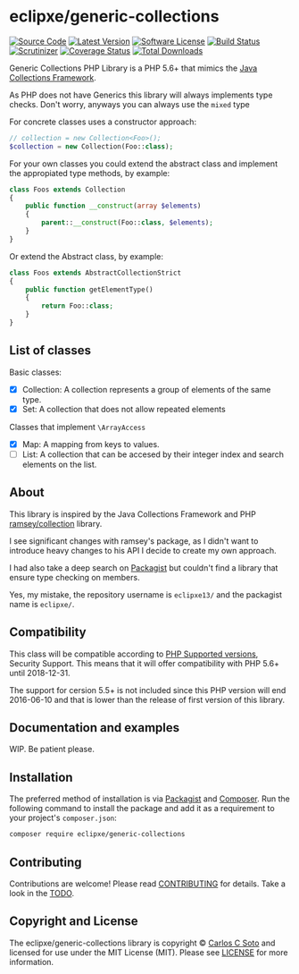 # eclipxe/generic-collections

[![Source Code][badge-source]][source]
[![Latest Version][badge-release]][release]
[![Software License][badge-license]][license]
[![Build Status][badge-build]][build]
[![Scrutinizer][badge-quality]][quality]
[![Coverage Status][badge-coverage]][coverage]
[![Total Downloads][badge-downloads]][downloads]

Generic Collections PHP Library is a PHP 5.6+ that mimics the [Java Collections Framework][java].

As PHP does not have Generics this library will always implements type checks.
Don't worry, anyways you can always use the `mixed` type

For concrete classes uses a constructor approach:

```php
// collection = new Collection<Foo>();
$collection = new Collection(Foo::class);
```

For your own classes you could extend the abstract class and implement the appropiated
type methods, by example:

```php
class Foos extends Collection
{
    public function __construct(array $elements)
    {
        parent::__construct(Foo::class, $elements);
    }
}
```

Or extend the Abstract class, by example:

```php
class Foos extends AbstractCollectionStrict
{
    public function getElementType()
    {
        return Foo::class;
    }
}
```

## List of classes

Basic classes:

- [x] Collection: A collection represents a group of elements of the same type.
- [x] Set: A collection that does not allow repeated elements

Classes that implement `\ArrayAccess`

- [x] Map: A mapping from keys to values.
- [ ] List: A collection that can be accesed by their integer index and search elements on the list.

## About

This library is inspired by the Java Collections Framework
and PHP [ramsey/collection](https://github.com/ramsey/collection) library.

I see significant changes with ramsey's package, as I didn't want to introduce heavy
changes to his API I decide to create my own approach.

I had also take a deep search on [Packagist][] but couldn't find a library that ensure type checking on members.

Yes, my mistake, the repository username is `eclipxe13/` and the packagist name is `eclipxe/`.

## Compatibility

This class will be compatible according to [PHP Supported versions](http://php.net/supported-versions.php),
Security Support. This means that it will offer compatibility with PHP 5.6+ until 2018-12-31.

The support for cersion 5.5+ is not included since this PHP version will end 2016-06-10
and that is lower than the release of first version of this library.

## Documentation and examples

WIP. Be patient please.

## Installation

The preferred method of installation is via [Packagist][] and [Composer][]. Run
the following command to install the package and add it as a requirement to
your project's `composer.json`:

```bash
composer require eclipxe/generic-collections
```

## Contributing

Contributions are welcome! Please read [CONTRIBUTING] for details.
Take a look in the [TODO].

## Copyright and License

The eclipxe/generic-collections library is copyright © [Carlos C Soto](https://eclipxe.com.mx/)
and licensed for use under the MIT License (MIT). Please see [LICENSE][] for more information.

[java]: http://docs.oracle.com/javase/8/docs/technotes/guides/collections/index.html
[packagist]: https://packagist.org/packages/eclipxe/generic-collections
[composer]: http://getcomposer.org/
[contributing]: https://github.com/eclipxe13/generic-collections/blob/master/CONTRIBUTING.md
[todo]: https://github.com/eclipxe13/generic-collections/blob/master/TODO.md

[source]: https://github.com/eclipxe13/generic-collections
[release]: https://github.com/eclipxe13/generic-collections/releases
[license]: https://github.com/eclipxe13/generic-collections/blob/master/LICENSE
[build]: https://travis-ci.org/eclipxe13/generic-collections
[quality]: https://scrutinizer-ci.com/g/eclipxe13/generic-collections/
[coverage]: https://coveralls.io/github/eclipxe13/generic-collections?branch=master
[downloads]: https://packagist.org/packages/eclipxe13/generic-collections

[badge-source]: http://img.shields.io/badge/source-eclipxe13/generic--collections-blue.svg?style=flat-square
[badge-release]: https://img.shields.io/github/release/eclipxe13/generic-collections.svg?style=flat-square
[badge-license]: https://img.shields.io/badge/license-MIT-brightgreen.svg?style=flat-square
[badge-build]: https://img.shields.io/travis/eclipxe13/generic-collections.svg?style=flat-square
[badge-quality]: https://img.shields.io/scrutinizer/g/eclipxe13/generic-collections/master.svg?style=flat-square
[badge-coverage]: https://coveralls.io/repos/github/eclipxe13/generic-collections/badge.svg?branch=master
[badge-downloads]: https://img.shields.io/packagist/dt/eclipxe13/generic-collections.svg?style=flat-square

